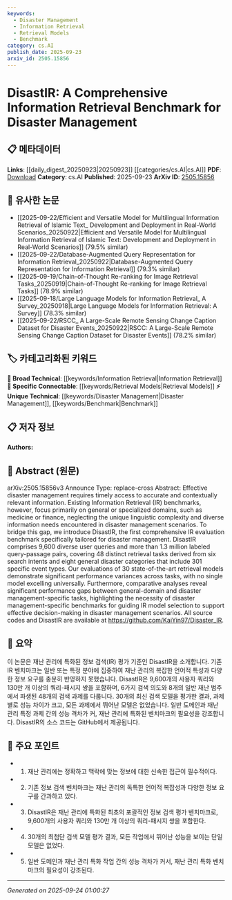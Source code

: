 ```yaml
---
keywords:
  - Disaster Management
  - Information Retrieval
  - Retrieval Models
  - Benchmark
category: cs.AI
publish_date: 2025-09-23
arxiv_id: 2505.15856
---
```


<!-- KEYWORD_LINKING_METADATA:
{
  "processed_timestamp": "2025-09-24T01:00:27.601506",
  "vocabulary_version": "1.0",
  "selected_keywords": [
    "Disaster Management",
    "Information Retrieval",
    "Retrieval Models",
    "Benchmark"
  ],
  "rejected_keywords": [],
  "similarity_scores": {
    "Disaster Management": 0.88,
    "Information Retrieval": 0.8,
    "Retrieval Models": 0.72,
    "Benchmark": 0.7
  },
  "extraction_method": "AI_prompt_based",
  "budget_applied": true,
  "candidates_json": {
    "candidates": [
      {
        "surface": "Disaster Management",
        "canonical": "Disaster Management",
        "aliases": [
          "Crisis Management",
          "Emergency Management"
        ],
        "category": "unique_technical",
        "rationale": "Central to the paper, it connects various IR tasks to real-world applications in disaster scenarios.",
        "novelty_score": 0.75,
        "connectivity_score": 0.85,
        "specificity_score": 0.9,
        "link_intent_score": 0.88
      },
      {
        "surface": "Information Retrieval",
        "canonical": "Information Retrieval",
        "aliases": [
          "IR"
        ],
        "category": "broad_technical",
        "rationale": "A core concept in the paper, linking to various retrieval models and benchmarks.",
        "novelty_score": 0.5,
        "connectivity_score": 0.9,
        "specificity_score": 0.7,
        "link_intent_score": 0.8
      },
      {
        "surface": "Retrieval Models",
        "canonical": "Retrieval Models",
        "aliases": [
          "IR Models"
        ],
        "category": "specific_connectable",
        "rationale": "Key to understanding the performance evaluation aspect of the paper.",
        "novelty_score": 0.6,
        "connectivity_score": 0.78,
        "specificity_score": 0.75,
        "link_intent_score": 0.72
      },
      {
        "surface": "Benchmark",
        "canonical": "Benchmark",
        "aliases": [
          "Evaluation Benchmark"
        ],
        "category": "unique_technical",
        "rationale": "Essential for linking the evaluation framework presented in the paper.",
        "novelty_score": 0.65,
        "connectivity_score": 0.82,
        "specificity_score": 0.8,
        "link_intent_score": 0.7
      }
    ],
    "ban_list_suggestions": [
      "method",
      "performance",
      "experiment"
    ]
  },
  "decisions": [
    {
      "candidate_surface": "Disaster Management",
      "resolved_canonical": "Disaster Management",
      "decision": "linked",
      "scores": {
        "novelty": 0.75,
        "connectivity": 0.85,
        "specificity": 0.9,
        "link_intent": 0.88
      }
    },
    {
      "candidate_surface": "Information Retrieval",
      "resolved_canonical": "Information Retrieval",
      "decision": "linked",
      "scores": {
        "novelty": 0.5,
        "connectivity": 0.9,
        "specificity": 0.7,
        "link_intent": 0.8
      }
    },
    {
      "candidate_surface": "Retrieval Models",
      "resolved_canonical": "Retrieval Models",
      "decision": "linked",
      "scores": {
        "novelty": 0.6,
        "connectivity": 0.78,
        "specificity": 0.75,
        "link_intent": 0.72
      }
    },
    {
      "candidate_surface": "Benchmark",
      "resolved_canonical": "Benchmark",
      "decision": "linked",
      "scores": {
        "novelty": 0.65,
        "connectivity": 0.82,
        "specificity": 0.8,
        "link_intent": 0.7
      }
    }
  ]
}
-->

# DisastIR: A Comprehensive Information Retrieval Benchmark for Disaster Management

## 📋 메타데이터

**Links**: [[daily_digest_20250923|20250923]] [[categories/cs.AI|cs.AI]]
**PDF**: [Download](https://arxiv.org/pdf/2505.15856.pdf)
**Category**: cs.AI
**Published**: 2025-09-23
**ArXiv ID**: [2505.15856](https://arxiv.org/abs/2505.15856)

## 🔗 유사한 논문
- [[2025-09-22/Efficient and Versatile Model for Multilingual Information Retrieval of Islamic Text_ Development and Deployment in Real-World Scenarios_20250922|Efficient and Versatile Model for Multilingual Information Retrieval of Islamic Text: Development and Deployment in Real-World Scenarios]] (79.5% similar)
- [[2025-09-22/Database-Augmented Query Representation for Information Retrieval_20250922|Database-Augmented Query Representation for Information Retrieval]] (79.3% similar)
- [[2025-09-19/Chain-of-Thought Re-ranking for Image Retrieval Tasks_20250919|Chain-of-Thought Re-ranking for Image Retrieval Tasks]] (78.9% similar)
- [[2025-09-18/Large Language Models for Information Retrieval_ A Survey_20250918|Large Language Models for Information Retrieval: A Survey]] (78.3% similar)
- [[2025-09-22/RSCC_ A Large-Scale Remote Sensing Change Caption Dataset for Disaster Events_20250922|RSCC: A Large-Scale Remote Sensing Change Caption Dataset for Disaster Events]] (78.2% similar)

## 🏷️ 카테고리화된 키워드
**🧠 Broad Technical**: [[keywords/Information Retrieval|Information Retrieval]]
**🔗 Specific Connectable**: [[keywords/Retrieval Models|Retrieval Models]]
**⚡ Unique Technical**: [[keywords/Disaster Management|Disaster Management]], [[keywords/Benchmark|Benchmark]]

## 📋 저자 정보

**Authors:** 

## 📄 Abstract (원문)

arXiv:2505.15856v3 Announce Type: replace-cross 
Abstract: Effective disaster management requires timely access to accurate and contextually relevant information. Existing Information Retrieval (IR) benchmarks, however, focus primarily on general or specialized domains, such as medicine or finance, neglecting the unique linguistic complexity and diverse information needs encountered in disaster management scenarios. To bridge this gap, we introduce DisastIR, the first comprehensive IR evaluation benchmark specifically tailored for disaster management. DisastIR comprises 9,600 diverse user queries and more than 1.3 million labeled query-passage pairs, covering 48 distinct retrieval tasks derived from six search intents and eight general disaster categories that include 301 specific event types. Our evaluations of 30 state-of-the-art retrieval models demonstrate significant performance variances across tasks, with no single model excelling universally. Furthermore, comparative analyses reveal significant performance gaps between general-domain and disaster management-specific tasks, highlighting the necessity of disaster management-specific benchmarks for guiding IR model selection to support effective decision-making in disaster management scenarios. All source codes and DisastIR are available at https://github.com/KaiYin97/Disaster_IR.

## 📝 요약

이 논문은 재난 관리에 특화된 정보 검색(IR) 평가 기준인 DisastIR을 소개합니다. 기존 IR 벤치마크는 일반 또는 특정 분야에 집중하여 재난 관리의 복잡한 언어적 특성과 다양한 정보 요구를 충분히 반영하지 못했습니다. DisastIR은 9,600개의 사용자 쿼리와 130만 개 이상의 쿼리-패시지 쌍을 포함하며, 6가지 검색 의도와 8개의 일반 재난 범주에서 파생된 48개의 검색 과제를 다룹니다. 30개의 최신 검색 모델을 평가한 결과, 과제별로 성능 차이가 크고, 모든 과제에서 뛰어난 모델은 없었습니다. 일반 도메인과 재난 관리 특정 과제 간의 성능 격차가 커, 재난 관리에 특화된 벤치마크의 필요성을 강조합니다. DisastIR의 소스 코드는 GitHub에서 제공됩니다.

## 🎯 주요 포인트

- 1. 재난 관리에는 정확하고 맥락에 맞는 정보에 대한 신속한 접근이 필수적이다.
- 2. 기존 정보 검색 벤치마크는 재난 관리의 독특한 언어적 복잡성과 다양한 정보 요구를 간과하고 있다.
- 3. DisastIR은 재난 관리에 특화된 최초의 포괄적인 정보 검색 평가 벤치마크로, 9,600개의 사용자 쿼리와 130만 개 이상의 쿼리-패시지 쌍을 포함한다.
- 4. 30개의 최첨단 검색 모델 평가 결과, 모든 작업에서 뛰어난 성능을 보이는 단일 모델은 없었다.
- 5. 일반 도메인과 재난 관리 특화 작업 간의 성능 격차가 커서, 재난 관리 특화 벤치마크의 필요성이 강조된다.


---

*Generated on 2025-09-24 01:00:27*
